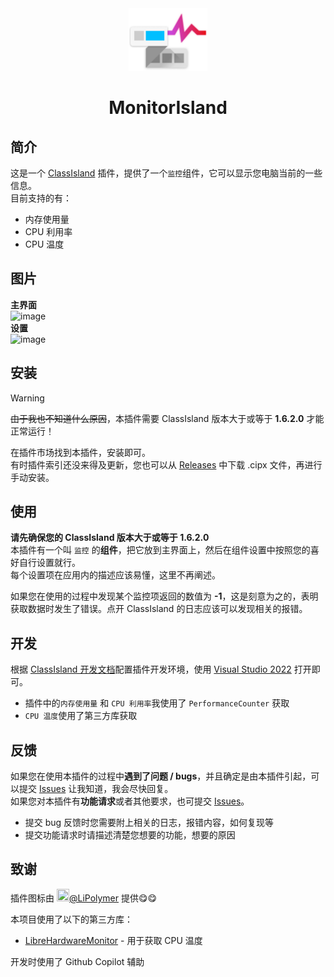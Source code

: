 <div align="center">

<img src="./icon2.png" alt="MonitorIsland Logo" style="height: 100px;">

# MonitorIsland

</div>

## 简介
这是一个 [ClassIsland](https://github.com/ClassIsland/ClassIsland) 插件，提供了一个`监控`组件，它可以显示您电脑当前的一些信息。  
目前支持的有：  
- 内存使用量
- CPU 利用率
- CPU 温度

## 图片
**主界面**  
![image](https://github.com/user-attachments/assets/d1d6f477-d211-4aa8-8a20-b4c7aee08632)  
**设置**  
![image](https://github.com/user-attachments/assets/f279d0e8-d0a0-40b8-919a-4d0058ded8fa)  

## 安装
>[!warning]
> ~~由于我也不知道什么原因~~，本插件需要 ClassIsland 版本大于或等于 **1.6.2.0** 才能正常运行！

在插件市场找到本插件，安装即可。  
有时插件索引还没来得及更新，您也可以从 [Releases](https://github.com/LiuYan-xwx/MonitorIsland/releases) 中下载 .cipx 文件，再进行手动安装。  

## 使用
**请先确保您的 ClassIsland 版本大于或等于 1.6.2.0**  
本插件有一个叫 `监控` 的**组件**，把它放到主界面上，然后在组件设置中按照您的喜好自行设置就行。  
每个设置项在应用内的描述应该易懂，这里不再阐述。 

如果您在使用的过程中发现某个监控项返回的数值为 **-1**，这是刻意为之的，表明获取数据时发生了错误。点开 ClassIsland 的日志应该可以发现相关的报错。
 

## 开发
根据 [ClassIsland 开发文档](https://docs.classisland.tech/dev/get-started/devlopment-plugins.html)配置插件开发环境，使用 [Visual Studio 2022](https://visualstudio.microsoft.com/) 打开即可。  

- 插件中的`内存使用量` 和 `CPU 利用率`我使用了 `PerformanceCounter` 获取  
- `CPU 温度`使用了第三方库获取

## 反馈
如果您在使用本插件的过程中**遇到了问题 / bugs**，并且确定是由本插件引起，可以提交 [Issues](https://github.com/LiuYan-xwx/MonitorIsland/issues) 让我知道，我会尽快回复。  
如果您对本插件有**功能请求**或者其他要求，也可提交 [Issues](https://github.com/LiuYan-xwx/MonitorIsland/issues)。  
- 提交 bug 反馈时您需要附上相关的日志，报错内容，如何复现等
- 提交功能请求时请描述清楚您想要的功能，想要的原因

## 致谢
插件图标由 [<img src="https://github.com/LiPolymer.png" width="20" height="20"/>](https://github.com/LiPolymer)[@LiPolymer](https://github.com/LiPolymer) 提供😋😋

本项目使用了以下的第三方库：
- [LibreHardwareMonitor](https://github.com/LibreHardwareMonitor/LibreHardwareMonitor) - 用于获取 CPU 温度

开发时使用了 Github Copilot 辅助
